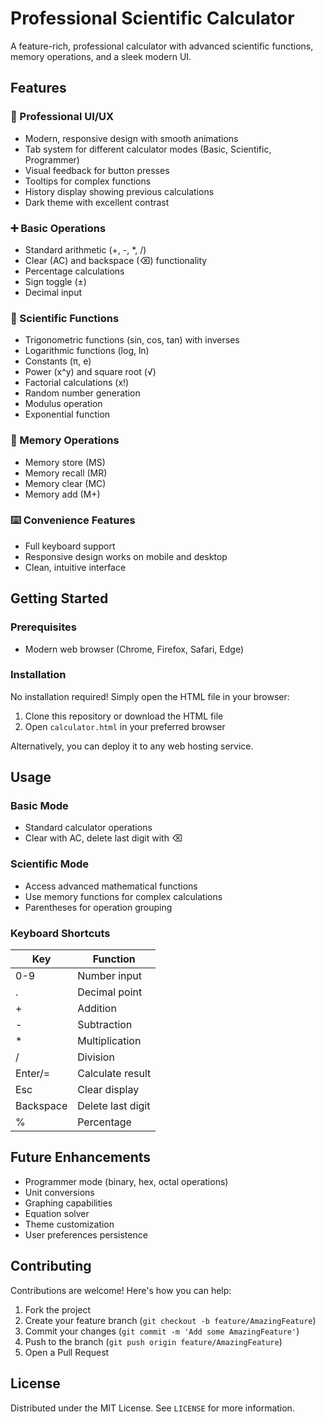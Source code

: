 # Professional Scientific Calculator



A feature-rich, professional calculator with advanced scientific functions, memory operations, and a sleek modern UI.

## Features

### 🎨 Professional UI/UX
- Modern, responsive design with smooth animations
- Tab system for different calculator modes (Basic, Scientific, Programmer)
- Visual feedback for button presses
- Tooltips for complex functions
- History display showing previous calculations
- Dark theme with excellent contrast

### ➕ Basic Operations
- Standard arithmetic (+, -, *, /)
- Clear (AC) and backspace (⌫) functionality
- Percentage calculations
- Sign toggle (±)
- Decimal input

### 🔬 Scientific Functions
- Trigonometric functions (sin, cos, tan) with inverses
- Logarithmic functions (log, ln)
- Constants (π, e)
- Power (x^y) and square root (√)
- Factorial calculations (x!)
- Random number generation
- Modulus operation
- Exponential function

### 💾 Memory Operations
- Memory store (MS)
- Memory recall (MR)
- Memory clear (MC)
- Memory add (M+)

### ⌨️ Convenience Features
- Full keyboard support
- Responsive design works on mobile and desktop
- Clean, intuitive interface

## Getting Started

### Prerequisites
- Modern web browser (Chrome, Firefox, Safari, Edge)

### Installation
No installation required! Simply open the HTML file in your browser:

1. Clone this repository or download the HTML file
2. Open `calculator.html` in your preferred browser

Alternatively, you can deploy it to any web hosting service.

## Usage

### Basic Mode
- Standard calculator operations
- Clear with AC, delete last digit with ⌫

### Scientific Mode
- Access advanced mathematical functions
- Use memory functions for complex calculations
- Parentheses for operation grouping

### Keyboard Shortcuts
| Key | Function |
|-----|----------|
| 0-9 | Number input |
| .   | Decimal point |
| +   | Addition |
| -   | Subtraction |
| *   | Multiplication |
| /   | Division |
| Enter/= | Calculate result |
| Esc | Clear display |
| Backspace | Delete last digit |
| %   | Percentage |

## Future Enhancements
- Programmer mode (binary, hex, octal operations)
- Unit conversions
- Graphing capabilities
- Equation solver
- Theme customization
- User preferences persistence

## Contributing

Contributions are welcome! Here's how you can help:

1. Fork the project
2. Create your feature branch (`git checkout -b feature/AmazingFeature`)
3. Commit your changes (`git commit -m 'Add some AmazingFeature'`)
4. Push to the branch (`git push origin feature/AmazingFeature`)
5. Open a Pull Request

## License

Distributed under the MIT License. See `LICENSE` for more information.
